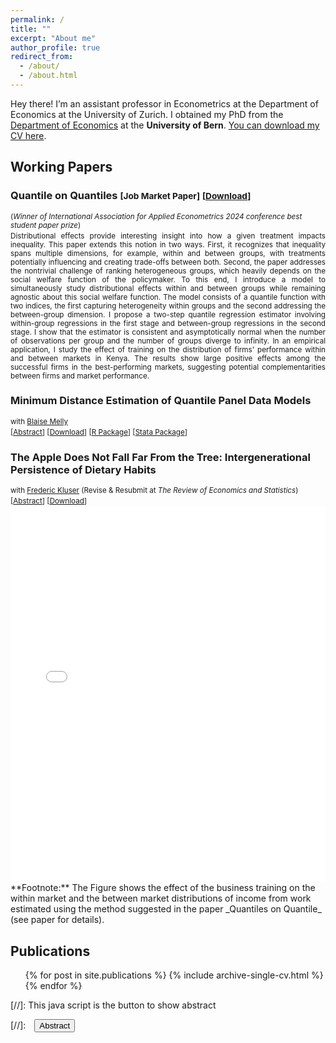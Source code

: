 ```yaml
---
permalink: /
title: ""
excerpt: "About me"
author_profile: true
redirect_from: 
  - /about/
  - /about.html
---
```


Hey there! I’m an assistant professor in Econometrics at the Department of Economics at the University of Zurich. I obtained my PhD from the <a href="https://www.vwi.unibe.ch/index_eng.html">Department of Economics</a> at the **University of Bern**. <a href="https://martinapons.github.io/files/CV_Martina_Pons.pdf" download>You can download my CV here</a>.


## Working Papers

### Quantile on Quantiles <small>[Job Market Paper]</small> <small>[<a href="/files/QQmodel.pdf" download>Download</a>]</small>

<div style="margin-bottom: 3px" ><small>
(<em>Winner of International Association for Applied Econometrics 2024 conference best student paper prize</em>)
</small></div>

<div style="height: auto; width: auto;text-align: justify; line-height: 1.2" ><small>
Distributional effects provide interesting insight into how a given treatment impacts inequality. This paper extends this notion in two ways. First, it recognizes that inequality spans multiple dimensions, for example, within and between groups, with treatments potentially influencing and creating trade-offs between both. Second, the paper addresses the nontrivial challenge of ranking heterogeneous groups, which heavily depends on the social welfare function of the policymaker. 
To this end, I introduce a model to simultaneously study distributional effects within and between groups while remaining agnostic about this social welfare function. The model consists of a quantile function with two indices, the first capturing heterogeneity within groups and the second addressing the between-group dimension. 
I propose a two-step quantile regression estimator involving within-group regressions in the first stage and between-group regressions in the second stage. 
I show that the estimator is consistent and asymptotically normal when the number of observations per group and the number of groups diverge to infinity. In an empirical application, I study the effect of training on the distribution of firms' performance within and between markets in Kenya. The results show large positive effects among the successful firms in the best-performing markets, suggesting potential complementarities between firms and market performance.
</small></div>


### Minimum Distance Estimation of Quantile Panel Data Models
<div style="margin-bottom: 3px">
<small>with <a href="https://sites.google.com/site/blaisemelly/">Blaise Melly</a></small>
</div>  
<div style="margin-bottom: 3px">
  <small>
    [<a href="#/" onclick="visib('md')">Abstract</a>] 
    [<a href="/files/MD.pdf" download>Download</a>]
    [<a href="https://github.com/martinapons/mdqr">R Package</a>] 
    [<a href="https://github.com/bmelly/Stata" download>Stata Package</a>]
  </small>
</div>
<div id="md" style="display: none; height: auto; width: auto;text-align: justify; line-height: 1.2" ><small>
We propose a minimum distance estimation approach for quantile panel data models where unit effects may be correlated with covariates. This computationally efficient method involves two stages: first, computing quantile regression within each unit, then applying GMM to the first-stage fitted values. Our estimators are applicable to (i) classical panel data, tracking units over time, and (ii) grouped data, where individual-level data are available, but treatment varies at the group level. Depending on the exogeneity assumptions, this approach provides quantile analogs of classic panel data estimators, including fixed effects, random effects, between, and Hausman-Taylor estimators. In addition, our method offers improved precision for grouped (instrumental) quantile regression compared to existing estimators. We establish asymptotic properties as both the number of units and observations per unit jointly diverge to infinity. Additionally, we introduce an inference procedure that automatically adapts to potentially unknown convergence rates of the estimators. Monte Carlo simulations demonstrate that our estimator and inference procedure perform well in finite samples, even when the number of observations per unit is moderate. In an empirical application, we examine the impact of the food stamp program on birth weights. Our findings reveal that the program's introduction increased birth weights predominantly at the lower end of the distribution, demonstrating our method's ability to capture heterogeneous effects across the outcome distribution.
</small>
</div>

### The Apple Does Not Fall Far From the Tree: Intergenerational Persistence of Dietary Habits 
<div style="margin-bottom: 3px">
  <small>with <a href="https://frederickluser.github.io/">Frederic Kluser</a> (Revise & Resubmit at <em>The Review of Economics and Statistics</em>)</small>
</div>
<div style="margin-bottom: 3px">
<small>[<a href="#/" onclick="visib('diet')">Abstract</a>] [<a href="https://frederickluser.github.io/files/Intergenerational_Diet.pdf" download>Download</a>]</small>
</div>
<div id="diet" style="display: none; height: auto; width: auto;text-align: justify; line-height: 1.2" ><small>
Inadequate diets harm individual health, generate substantial healthcare costs, and reduce labor market income. Yet, the determinants of unhealthy eating remain poorly understood. This paper provides novel evidence on the intergenerational transmission of dietary choices from parents to children by exploiting unique grocery transaction records matched with administrative data. We document a strong intergenerational persistence of diet that exceeds income transmission across all measures we consider. At the same time, substantial heterogeneities in the persistence of diet indicate that the socioeconomic background and location of children may be crucial to fostering beneficial eating habits and breaking unhealthy ones. We discuss potential mechanisms and show in a counterfactual analysis that only 10% of the intergenerational persistence in diet can be explained by the transmission of income and education. In line with these results, we introduce a habit formation model and argue that the formation of dietary habits during childhood and their slow alteration are key drivers of our findings.
</small><br><br/>
</div>

<iframe src="../files/income_3d.html" width="100%" height="600px" frameborder="0"></iframe>
**Footnote:** The Figure shows the effect of the business training on the within market and the between market distributions of income from work estimated using the method suggested in the paper _Quantiles on Quantile_ (see paper for details).

## Publications
<ul>{% for post in site.publications %}
    {% include archive-single-cv.html %}
  {% endfor %}</ul>


[//]: This java script is the button to show abstract
<script>
 function visib(id) {
  var x = document.getElementById(id);
  if (x.style.display === "block") {
    x.style.display = "none";
  } else {
    x.style.display = "block";
  }
}
</script>

[//]:&emsp;<button onclick="visib('polariz')" class="btn btn--inverse btn--small">Abstract</button>

